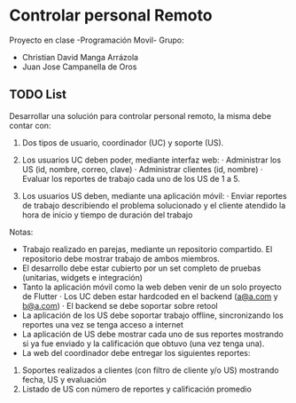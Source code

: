 # Controlar personal Remoto

Proyecto en clase -Programación Movil-
Grupo:
- Christian David Manga Arrázola
- Juan Jose Campanella de Oros

## TODO List
Desarrollar una solución para controlar personal remoto, la misma debe contar con:

1. Dos tipos de usuario, coordinador (UC) y soporte (US).

2. Los usuarios UC deben poder, mediante interfaz web:
· Administrar los US (id, nombre, correo, clave)
· Administrar clientes (id, nombre)
· Evaluar los reportes de trabajo cada uno de los US de 1 a 5.

3. Los usuarios US deben, mediante una aplicación móvil:
· Enviar reportes de trabajo describiendo el problema solucionado y el cliente atendido la hora de inicio y tiempo de duración del trabajo

Notas:
- Trabajo realizado en parejas, mediante un repositorio compartido. El repositorio debe mostrar trabajo de ambos miembros.
- El desarrollo debe estar cubierto por un set completo de pruebas (unitarias, widgets e integración)
- Tanto la aplicación móvil como la web deben venir de un solo proyecto de Flutter · Los UC deben estar hardcoded en el backend (a@a.com y b@a.com) · El backend se debe soportar sobre retool
- La aplicación de los US debe soportar trabajo offline, sincronizando los reportes una vez se tenga acceso a internet
- La aplicación de US debe mostrar cada uno de sus reportes mostrando si ya fue enviado y la calificación que obtuvo (una vez tenga una).
- La web del coordinador debe entregar los siguientes reportes:

1. Soportes realizados a clientes (con filtro de cliente y/o US) mostrando fecha, US y evaluación
2. Listado de US con número de reportes y calificación promedio

